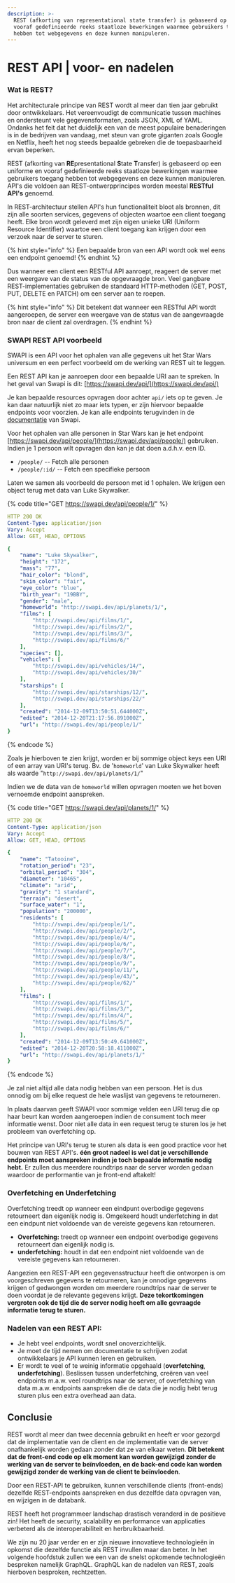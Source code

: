 ```yaml
---
description: >-
  REST (afkorting van representational state transfer) is gebaseerd op een
  vooraf gedefinieerde reeks staatloze bewerkingen waarmee gebruikers toegang
  hebben tot webgegevens en deze kunnen manipuleren.
---
```


# REST API \| voor- en nadelen

### Wat is REST?

Het architecturale principe van REST wordt al meer dan tien jaar gebruikt door ontwikkelaars. Het vereenvoudigt de communicatie tussen machines en ondersteunt vele gegevensformaten, zoals JSON, XML of YAML. Ondanks het feit dat het duidelijk een van de meest populaire benaderingen is in de bedrijven van vandaag, met steun van grote giganten zoals Google en Netflix, heeft het nog steeds bepaalde gebreken die de toepasbaarheid ervan beperken.

REST \(afkorting van **RE**presentational **S**tate **T**ransfer\) is gebaseerd op een uniforme en vooraf gedefinieerde reeks staatloze bewerkingen waarmee gebruikers toegang hebben tot webgegevens en deze kunnen manipuleren. API's die voldoen aan REST-ontwerpprincipes worden meestal **RESTful API's** genoemd.

In REST-architectuur stellen API's hun functionaliteit bloot als bronnen, dit zijn alle soorten services, gegevens of objecten waartoe een client toegang heeft. Elke bron wordt geleverd met zijn eigen unieke URI \(Uniform Resource Identifier\) waartoe een client toegang kan krijgen door een verzoek naar de server te sturen.

{% hint style="info" %}
Een bepaalde bron van een API wordt ook wel eens een endpoint genoemd!
{% endhint %}

Dus wanneer een client een RESTful API aanroept, reageert de server met een weergave van de status van de opgevraagde bron. Veel gangbare REST-implementaties gebruiken de standaard HTTP-methoden \(GET, POST, PUT, DELETE en PATCH\) om een server aan te roepen.

{% hint style="info" %}
Dit betekent dat wanneer een RESTful API wordt aangeroepen, de server een weergave van de status van de aangevraagde bron naar de client zal overdragen.
{% endhint %}

### SWAPI REST API voorbeeld

SWAPI is een API voor het ophalen van alle gegevens uit het Star Wars universum en een perfect voorbeeld om de werking van REST uit te leggen.

Een REST API kan je aanroepen door een bepaalde URI aan te spreken. In het geval van Swapi is dit: [https://swapi.dev/api/](https://swapi.dev/api/)

Je kan bepaalde resources opvragen door achter `api/` iets op te geven. Je kan daar natuurlijk niet zo maar iets typen, er zijn hiervoor bepaalde endpoints voor voorzien. Je kan alle endpoints terugvinden in de [documentatie](https://swapi.dev/documentation) van Swapi.

Voor het ophalen van alle personen in Star Wars kan je het endpoint [https://swapi.dev/api/people/](https://swapi.dev/api/people/) gebruiken. Indien je 1 persoon wilt opvragen dan kan je dat doen a.d.h.v. een ID.

* `/people/` -- Fetch alle personen
* `/people/:id/` -- Fetch een specifieke persoon

Laten we samen als voorbeeld de persoon met id 1 ophalen. We krijgen een object terug met data van Luke Skywalker.

{% code title="GET https://swapi.dev/api/people/1/" %}
```yaml
HTTP 200 OK
Content-Type: application/json
Vary: Accept
Allow: GET, HEAD, OPTIONS

{
    "name": "Luke Skywalker", 
    "height": "172", 
    "mass": "77", 
    "hair_color": "blond", 
    "skin_color": "fair", 
    "eye_color": "blue", 
    "birth_year": "19BBY", 
    "gender": "male", 
    "homeworld": "http://swapi.dev/api/planets/1/", 
    "films": [
        "http://swapi.dev/api/films/1/", 
        "http://swapi.dev/api/films/2/", 
        "http://swapi.dev/api/films/3/", 
        "http://swapi.dev/api/films/6/"
    ], 
    "species": [], 
    "vehicles": [
        "http://swapi.dev/api/vehicles/14/", 
        "http://swapi.dev/api/vehicles/30/"
    ], 
    "starships": [
        "http://swapi.dev/api/starships/12/", 
        "http://swapi.dev/api/starships/22/"
    ], 
    "created": "2014-12-09T13:50:51.644000Z", 
    "edited": "2014-12-20T21:17:56.891000Z", 
    "url": "http://swapi.dev/api/people/1/"
}
```
{% endcode %}

Zoals je hierboven te zien krijgt, worden er bij sommige object keys een URI of een array van URI's terug. Bv. de '`homeworld`' van Luke Skywalker heeft als waarde "`http://swapi.dev/api/planets/1/`"

Indien we de data van de `homeworld` willen opvragen moeten we het boven vernoemde endpoint aanspreken.

{% code title="GET https://swapi.dev/api/planets/1/" %}
```yaml
HTTP 200 OK
Content-Type: application/json
Vary: Accept
Allow: GET, HEAD, OPTIONS

{
    "name": "Tatooine", 
    "rotation_period": "23", 
    "orbital_period": "304", 
    "diameter": "10465", 
    "climate": "arid", 
    "gravity": "1 standard", 
    "terrain": "desert", 
    "surface_water": "1", 
    "population": "200000", 
    "residents": [
        "http://swapi.dev/api/people/1/", 
        "http://swapi.dev/api/people/2/", 
        "http://swapi.dev/api/people/4/", 
        "http://swapi.dev/api/people/6/", 
        "http://swapi.dev/api/people/7/", 
        "http://swapi.dev/api/people/8/", 
        "http://swapi.dev/api/people/9/", 
        "http://swapi.dev/api/people/11/", 
        "http://swapi.dev/api/people/43/", 
        "http://swapi.dev/api/people/62/"
    ], 
    "films": [
        "http://swapi.dev/api/films/1/", 
        "http://swapi.dev/api/films/3/", 
        "http://swapi.dev/api/films/4/", 
        "http://swapi.dev/api/films/5/", 
        "http://swapi.dev/api/films/6/"
    ], 
    "created": "2014-12-09T13:50:49.641000Z", 
    "edited": "2014-12-20T20:58:18.411000Z", 
    "url": "http://swapi.dev/api/planets/1/"
}
```
{% endcode %}

Je zal niet altijd alle data nodig hebben van een persoon. Het is dus onnodig om bij elke request de hele waslijst van gegevens te retourneren.

In plaats daarvan geeft SWAPI voor sommige velden een URI terug die op haar beurt kan worden aangeroepen indien de consument toch meer informatie wenst. Door niet alle data in een request terug te sturen los je het probleem van overfetching op.

Het principe van URI's terug te sturen als data is een good practice voor het bouwen van REST API's. **één groot nadeel is wel dat je verschillende endpoints moet aanspreken indien je toch bepaalde informatie nodig hebt.** Er zullen dus meerdere roundtrips naar de server worden gedaan waardoor de performantie van je front-end aftakelt!

### Overfetching en Underfetching

Overfetching treedt op wanneer een eindpunt overbodige gegevens retourneert dan eigenlijk nodig is. Omgekeerd houdt underfetching in dat een eindpunt niet voldoende van de vereiste gegevens kan retourneren.

* **Overfetching:** treedt op wanneer een endpoint overbodige gegevens retourneert dan eigenlijk nodig is.
* **underfetching:** houdt in dat een endpoint niet voldoende van de vereiste gegevens kan retourneren.

Aangezien een REST-API een gegevensstructuur heeft die ontworpen is om voorgeschreven gegevens te retourneren, kan je onnodige gegevens krijgen of gedwongen worden om meerdere roundtrips naar de server te doen voordat je de relevante gegevens krijgt. **Deze tekortkomingen vergroten ook de tijd die de server nodig heeft om alle gevraagde informatie terug te sturen.**

### **Nadelen van een REST API:**

* Je hebt veel endpoints, wordt snel onoverzichtelijk. 
* Je moet de tijd nemen om documentatie te schrijven zodat ontwikkelaars je API kunnen leren en gebruiken.
* Er wordt te veel of te weinig informatie opgehaald \(**overfetching**, **underfetching**\). Beslissen tussen underfetching, creëren van veel endpoints m.a.w. veel roundtrips naar de server, of overfetching van data m.a.w. endpoints aanspreken die de data die je nodig hebt terug sturen plus een extra overhead aan data.

## Conclusie

REST wordt al meer dan twee decennia gebruikt en heeft er voor gezorgd dat de implementatie van de client en de implementatie van de server onafhankelijk worden gedaan zonder dat ze van elkaar weten. **Dit betekent dat de front-end code op elk moment kan worden gewijzigd zonder de werking van de server te beïnvloeden, en de back-end code kan worden gewijzigd zonder de werking van de client te beïnvloeden**.

Door een REST-API te gebruiken, kunnen verschillende clients \(front-ends\) dezelfde REST-endpoints aanspreken en dus dezelfde data opvragen van, en wijzigen in de databank.

REST heeft het programmeer landschap drastisch veranderd in de positieve zin! Het heeft de security, scalability en performance van applicaties verbeterd als de interoperabiliteit en herbruikbaarheid.

We zijn nu 20 jaar verder en er zijn nieuwe innovatieve technologieën in opkomst die dezelfde functie als REST invullen maar dan beter. In het volgende hoofdstuk zullen we een van de snelst opkomende technologieën bespreken namelijk GraphQL. GraphQL kan de nadelen van REST, zoals hierboven besproken, rechtzetten.


